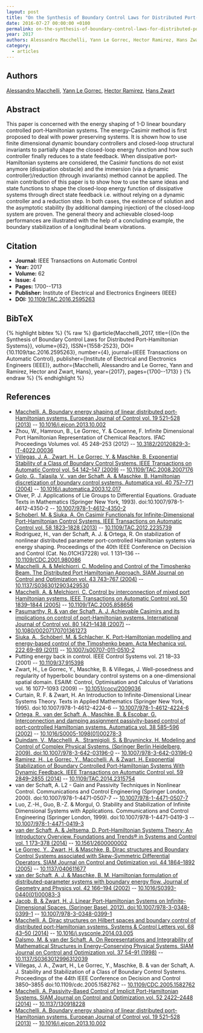 ```yaml
---
layout: post
title: "On the Synthesis of Boundary Control Laws for Distributed Port-Hamiltonian Systems"
date: 2016-07-27 00:00:00 +0100
permalink: on-the-synthesis-of-boundary-control-laws-for-distributed-port-hamiltonian-systems
year: 2017
authors: Alessandro Macchelli, Yann Le Gorrec, Hector Ramirez, Hans Zwart
category:
  - articles
---
```

 
## Authors
[Alessandro Macchelli](authors/alessandro_macchelli), [Yann Le Gorrec](authors/yann_le_gorrec), [Hector Ramirez](authors/hector_ramirez), [Hans Zwart](authors/hans_zwart)
 
## Abstract
This paper is concerned with the energy shaping of 1-D linear boundary controlled port-Hamiltonian systems. The energy-Casimir method is first proposed to deal with power preserving systems. It is shown how to use finite dimensional dynamic boundary controllers and closed-loop structural invariants to partially shape the closed-loop energy function and how such controller finally reduces to a state feedback. When dissipative port-Hamiltonian systems are considered, the Casimir functions do not exist anymore (dissipation obstacle) and the immersion (via a dynamic controller)/reduction (through invariants) method cannot be applied. The main contribution of this paper is to show how to use the same ideas and state functions to shape the closed-loop energy function of dissipative systems through direct state feedback i.e. without relying on a dynamic controller and a reduction step. In both cases, the existence of solution and the asymptotic stability (by additional damping injection) of the closed-loop system are proven. The general theory and achievable closed-loop performances are illustrated with the help of a concluding example, the boundary stabilization of a longitudinal beam vibrations.
 
## Citation
- **Journal:** IEEE Transactions on Automatic Control
- **Year:** 2017
- **Volume:** 62
- **Issue:** 4
- **Pages:** 1700--1713
- **Publisher:** Institute of Electrical and Electronics Engineers (IEEE)
- **DOI:** [10.1109/TAC.2016.2595263](https://doi.org/10.1109/TAC.2016.2595263)
 
## BibTeX
{% highlight bibtex %}
{% raw %}
@article{Macchelli_2017,
  title={{On the Synthesis of Boundary Control Laws for Distributed Port-Hamiltonian Systems}},
  volume={62},
  ISSN={1558-2523},
  DOI={10.1109/tac.2016.2595263},
  number={4},
  journal={IEEE Transactions on Automatic Control},
  publisher={Institute of Electrical and Electronics Engineers (IEEE)},
  author={Macchelli, Alessandro and Le Gorrec, Yann and Ramirez, Hector and Zwart, Hans},
  year={2017},
  pages={1700--1713}
}
{% endraw %}
{% endhighlight %}
 
## References
- [Macchelli, A. Boundary energy shaping of linear distributed port-Hamiltonian systems. European Journal of Control vol. 19 521–528 (2013)](boundary-energy-shaping-of-linear-distributed-port-hamiltonian-systems) -- [10.1016/j.ejcon.2013.10.002](https://doi.org/10.1016/j.ejcon.2013.10.002)
- Zhou, W., Hamroun, B., Le Gorrec, Y. & Couenne, F. Infinite Dimensional Port Hamiltonian Representation of Chemical Reactors. IFAC Proceedings Volumes vol. 45 248–253 (2012) -- [10.3182/20120829-3-IT-4022.00036](https://doi.org/10.3182/20120829-3-IT-4022.00036)
- [Villegas, J. A., Zwart, H., Le Gorrec, Y. & Maschke, B. Exponential Stability of a Class of Boundary Control Systems. IEEE Transactions on Automatic Control vol. 54 142–147 (2009)](exponential-stability-of-a-class-of-boundary-control-systems) -- [10.1109/TAC.2008.2007176](https://doi.org/10.1109/TAC.2008.2007176)
- [Golo, G., Talasila, V., van der Schaft, A. & Maschke, B. Hamiltonian discretization of boundary control systems. Automatica vol. 40 757–771 (2004)](hamiltonian-discretization-of-boundary-control-systems) -- [10.1016/j.automatica.2003.12.017](https://doi.org/10.1016/j.automatica.2003.12.017)
- Olver, P. J. Applications of Lie Groups to Differential Equations. Graduate Texts in Mathematics (Springer New York, 1993). doi:10.1007/978-1-4612-4350-2 -- [10.1007/978-1-4612-4350-2](https://doi.org/10.1007/978-1-4612-4350-2)
- [Schoberl, M. & Siuka, A. On Casimir Functionals for Infinite-Dimensional Port-Hamiltonian Control Systems. IEEE Transactions on Automatic Control vol. 58 1823–1828 (2013)](on-casimir-functionals-for-infinite-dimensional-port-hamiltonian-control-systems) -- [10.1109/TAC.2012.2235739](https://doi.org/10.1109/TAC.2012.2235739)
- Rodriguez, H., van der Schaft, A. J. & Ortega, R. On stabilization of nonlinear distributed parameter port-controlled Hamiltonian systems via energy shaping. Proceedings of the 40th IEEE Conference on Decision and Control (Cat. No.01CH37228) vol. 1 131–136 -- [10.1109/CDC.2001.980086](https://doi.org/10.1109/CDC.2001.980086)
- [Macchelli, A. & Melchiorri, C. Modeling and Control of the Timoshenko Beam. The Distributed Port Hamiltonian Approach. SIAM Journal on Control and Optimization vol. 43 743–767 (2004)](modeling-and-control-of-the-timoshenko-beam-the-distributed-port-hamiltonian-approach) -- [10.1137/S0363012903429530](https://doi.org/10.1137/S0363012903429530)
- [Macchelli, A. & Melchiorri, C. Control by interconnection of mixed port Hamiltonian systems. IEEE Transactions on Automatic Control vol. 50 1839–1844 (2005)](control-by-interconnection-of-mixed-port-hamiltonian-systems) -- [10.1109/TAC.2005.858656](https://doi.org/10.1109/TAC.2005.858656)
- [Pasumarthy, R. & van der Schaft, A. J. Achievable Casimirs and its implications on control of port-Hamiltonian systems. International Journal of Control vol. 80 1421–1438 (2007)](achievable-casimirs-and-its-implications-on-control-of-port-hamiltonian-systems) -- [10.1080/00207170701361273](https://doi.org/10.1080/00207170701361273)
- [Siuka, A., Schöberl, M. & Schlacher, K. Port-Hamiltonian modelling and energy-based control of the Timoshenko beam. Acta Mechanica vol. 222 69–89 (2011)](port-hamiltonian-modelling-and-energy-based-control-of-the-timoshenko-beam) -- [10.1007/s00707-011-0510-2](https://doi.org/10.1007/s00707-011-0510-2)
- Putting energy back in control. IEEE Control Systems vol. 21 18–33 (2001) -- [10.1109/37.915398](https://doi.org/10.1109/37.915398)
- Zwart, H., Le Gorrec, Y., Maschke, B. & Villegas, J. Well-posedness and regularity of hyperbolic boundary control systems on a one-dimensional spatial domain. ESAIM: Control, Optimisation and Calculus of Variations vol. 16 1077–1093 (2009) -- [10.1051/cocv/2009036](https://doi.org/10.1051/cocv/2009036)
- Curtain, R. F. & Zwart, H. An Introduction to Infinite-Dimensional Linear Systems Theory. Texts in Applied Mathematics (Springer New York, 1995). doi:10.1007/978-1-4612-4224-6 -- [10.1007/978-1-4612-4224-6](https://doi.org/10.1007/978-1-4612-4224-6)
- [Ortega, R., van der Schaft, A., Maschke, B. & Escobar, G. Interconnection and damping assignment passivity-based control of port-controlled Hamiltonian systems. Automatica vol. 38 585–596 (2002)](interconnection-and-damping-assignment-passivity-based-control-of-port-controlled-hamiltonian-systems) -- [10.1016/S0005-1098(01)00278-3](https://doi.org/10.1016/S0005-1098(01)00278-3)
- [Duindam, V., Macchelli, A., Stramigioli, S. & Bruyninckx, H. Modeling and Control of Complex Physical Systems. (Springer Berlin Heidelberg, 2009). doi:10.1007/978-3-642-03196-0](modeling-and-control-of-complex-physical-systems) -- [10.1007/978-3-642-03196-0](https://doi.org/10.1007/978-3-642-03196-0)
- [Ramirez, H., Le Gorrec, Y., Macchelli, A. & Zwart, H. Exponential Stabilization of Boundary Controlled Port-Hamiltonian Systems With Dynamic Feedback. IEEE Transactions on Automatic Control vol. 59 2849–2855 (2014)](exponential-stabilization-of-boundary-controlled-port-hamiltonian-systems-with-dynamic-feedback) -- [10.1109/TAC.2014.2315754](https://doi.org/10.1109/TAC.2014.2315754)
- van der Schaft, A. L2 - Gain and Passivity Techniques in Nonlinear Control. Communications and Control Engineering (Springer London, 2000). doi:10.1007/978-1-4471-0507-7 -- [10.1007/978-1-4471-0507-7](https://doi.org/10.1007/978-1-4471-0507-7)
- Luo, Z.-H., Guo, B.-Z. & Morgul, O. Stability and Stabilization of Infinite Dimensional Systems with Applications. Communications and Control Engineering (Springer London, 1999). doi:10.1007/978-1-4471-0419-3 -- [10.1007/978-1-4471-0419-3](https://doi.org/10.1007/978-1-4471-0419-3)
- [van der Schaft, A. & Jeltsema, D. Port-Hamiltonian Systems Theory: An Introductory Overview. Foundations and Trends® in Systems and Control vol. 1 173–378 (2014)](port-hamiltonian-systems-theory-an-introductory-overview-journal) -- [10.1561/2600000002](https://doi.org/10.1561/2600000002)
- [Le Gorrec, Y., Zwart, H. & Maschke, B. Dirac structures and Boundary Control Systems associated with Skew-Symmetric Differential Operators. SIAM Journal on Control and Optimization vol. 44 1864–1892 (2005)](dirac-structures-and-boundary-control-systems-associated-with-skew-symmetric-differential-operators) -- [10.1137/040611677](https://doi.org/10.1137/040611677)
- [van der Schaft, A. J. & Maschke, B. M. Hamiltonian formulation of distributed-parameter systems with boundary energy flow. Journal of Geometry and Physics vol. 42 166–194 (2002)](hamiltonian-formulation-of-distributed-parameter-systems-with-boundary-energy-flow) -- [10.1016/S0393-0440(01)00083-3](https://doi.org/10.1016/S0393-0440(01)00083-3)
- [Jacob, B. & Zwart, H. J. Linear Port-Hamiltonian Systems on Infinite-Dimensional Spaces. (Springer Basel, 2012). doi:10.1007/978-3-0348-0399-1](linear-port-hamiltonian-systems-on-infinite-dimensional-spaces) -- [10.1007/978-3-0348-0399-1](https://doi.org/10.1007/978-3-0348-0399-1)
- [Macchelli, A. Dirac structures on Hilbert spaces and boundary control of distributed port-Hamiltonian systems. Systems &amp; Control Letters vol. 68 43–50 (2014)](dirac-structures-on-hilbert-spaces-and-boundary-control-of-distributed-port-hamiltonian-systems) -- [10.1016/j.sysconle.2014.03.005](https://doi.org/10.1016/j.sysconle.2014.03.005)
- [Dalsmo, M. & van der Schaft, A. On Representations and Integrability of Mathematical Structures in Energy-Conserving Physical Systems. SIAM Journal on Control and Optimization vol. 37 54–91 (1998)](on-representations-and-integrability-of-mathematical-structures-in-energy-conserving-physical-systems) -- [10.1137/S0363012996312039](https://doi.org/10.1137/S0363012996312039)
- Villegas, J. A., Zwart, H., Le Gorrec, Y., Maschke, B. & van der Schaft, A. J. Stability and Stabilization of a Class of Boundary Control Systems. Proceedings of the 44th IEEE Conference on Decision and Control 3850–3855 doi:10.1109/cdc.2005.1582762 -- [10.1109/CDC.2005.1582762](https://doi.org/10.1109/CDC.2005.1582762)
- [Macchelli, A. Passivity-Based Control of Implicit Port-Hamiltonian Systems. SIAM Journal on Control and Optimization vol. 52 2422–2448 (2014)](passivity-based-control-of-implicit-port-hamiltonian-systems) -- [10.1137/130918228](https://doi.org/10.1137/130918228)
- [Macchelli, A. Boundary energy shaping of linear distributed port-Hamiltonian systems. European Journal of Control vol. 19 521–528 (2013)](boundary-energy-shaping-of-linear-distributed-port-hamiltonian-systems) -- [10.1016/j.ejcon.2013.10.002](https://doi.org/10.1016/j.ejcon.2013.10.002)

